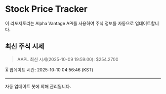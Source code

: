 
# Stock Price Tracker

이 리포지토리는 Alpha Vantage API를 사용하여 주식 정보를 자동으로 업데이트합니다.

## 최신 주식 시세
> AAPL 최신 시세(2025-10-09 19:59:00): $254.2700

⏳ 업데이트 시간: 2025-10-10 04:56:46 (KST)

---
자동 업데이트 봇에 의해 관리됩니다.
